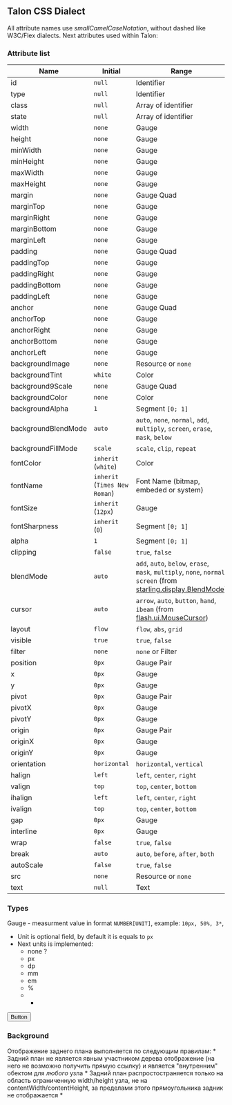 ## Talon CSS Dialect
All attribute names use *smallCamelCaseNotation*, without dashed like W3C/Flex dialects.
Next attributes used within Talon:

### Attribute list

Name                | Initial                       | Range
------              | -------                       | -------------------
id                  | `null`                        | Identifier
type                | `null`                        | Identifier
class               | `null`                        | Array of identifier
state               | `null`                        | Array of identifier
width               | `none`                        | Gauge
height              | `none`                        | Gauge
minWidth            | `none`                        | Gauge
minHeight           | `none`                        | Gauge
maxWidth            | `none`                        | Gauge
maxHeight           | `none`                        | Gauge
margin              | `none`                        | Gauge Quad
marginTop           | `none`                        | Gauge
marginRight         | `none`                        | Gauge
marginBottom        | `none`                        | Gauge
marginLeft          | `none`                        | Gauge
padding             | `none`                        | Gauge Quad
paddingTop          | `none`                        | Gauge
paddingRight        | `none`                        | Gauge
paddingBottom       | `none`                        | Gauge
paddingLeft         | `none`                        | Gauge
anchor              | `none`                        | Gauge Quad
anchorTop           | `none`                        | Gauge
anchorRight         | `none`                        | Gauge
anchorBottom        | `none`                        | Gauge
anchorLeft          | `none`                        | Gauge
backgroundImage     | `none`                        | Resource or `none`
backgroundTint      | `white`                       | Color
background9Scale    | `none`                        | Gauge Quad
backgroundColor     | `none`                        | Color
backgroundAlpha     | `1`                           | Segment `[0; 1]`
backgroundBlendMode | `auto`                        | `auto`, `none`, `normal`, `add`, `multiply`, `screen`, `erase`, `mask`, `below`
backgroundFillMode  | `scale`                       | `scale`, `clip`, `repeat`
fontColor           | `inherit` (`white`)           | Color
fontName            | `inherit` (`Times New Roman`) | Font Name (bitmap, embeded or system)
fontSize            | `inherit` (`12px`)            | Gauge
fontSharpness       | `inherit` (`0`)               | Segment `[0; 1]`
alpha               | `1`                           | Segment `[0; 1]`
clipping            | `false`                       | `true`, `false`
blendMode           | `auto`                        | `add`, `auto`, `below`, `erase`, `mask`, `multiply`, `none`, `normal`, `screen` (from [starling.display.BlendMode](https://github.com/Gamua/Starling-Framework/blob/master/starling%2Fsrc%2Fstarling%2Fdisplay%2FBlendMode.as))
cursor              | `auto`                        | `arrow`, `auto`, `button`, `hand`, `ibeam` (from [flash.ui.MouseCursor](http://help.adobe.com/en_US/FlashPlatform/reference/actionscript/3/flash/ui/MouseCursor.html))
layout              | `flow`                        | `flow`, `abs`, `grid`
visible             | `true`                        | `true`, `false`
filter              | `none`                        | `none` or Filter
position            | `0px`                         | Gauge Pair
x                   | `0px`                         | Gauge
y                   | `0px`                         | Gauge
pivot               | `0px`                         | Gauge Pair
pivotX              | `0px`                         | Gauge
pivotY              | `0px`                         | Gauge
origin              | `0px`                         | Gauge Pair
originX             | `0px`                         | Gauge
originY             | `0px`                         | Gauge
orientation         | `horizontal`                  | `horizontal`, `vertical`
halign              | `left`                        | `left`, `center`, `right`
valign              | `top`                         | `top`, `center`, `bottom`
ihalign             | `left`                        | `left`, `center`, `right`
ivalign             | `top`                         | `top`, `center`, `bottom`
gap                 | `0px`                         | Gauge
interline           | `0px`                         | Gauge
wrap                | `false`                       | `true`, `false`
break               | `auto`                        | `auto`, `before`, `after`, `both`
autoScale           | `false`                       | `true`, `false`
src                 | `none`                        | Resource or `none`
text                | `null`                        | Text

### Types
Gauge - measurment value in format `NUMBER[UNIT]`, example: `10px, 50%, 3*`,

- Unit is optional field, by default it is equals to `px`
- Next units is implemented: 
	- none ?
	- px
	- dp
	- mm
	- em
	- %
	- *

<button>Button</button>

### Background
Отображение заднего плана выполняется по следующим правилам:
	* Задний план не является явным участником дерева отображение (на него не возможно получить прямую ссылку) и является "внутренним" обектом для *любого* узла
	* Задний план распростостраняется только на область ограниченную width/height узла, не на contentWidth/contentHeight, за пределами этого прямоугольника задник не отображается
	*
